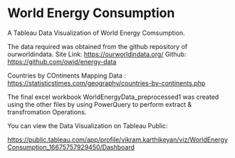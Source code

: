 # World Energy Consumption

A Tableau Data Visualization of World Energy Comsumption.

The data required was obtained from the github repository of ourworldindata.
Site Link: https://ourworldindata.org/
Github: https://github.com/owid/energy-data

Countries by COntinents Mapping Data : https://statisticstimes.com/geography/countries-by-continents.php

The final excel workbook WorldEnergyData_preprocessed1 was created using the other files by using PowerQuery to perform extract & transfromation Operations.

You can view the Data Visualization on Tableau Public:

https://public.tableau.com/app/profile/vikram.karthikeyan/viz/WorldEnergyConsumption_16675757929450/Dashboard
 
